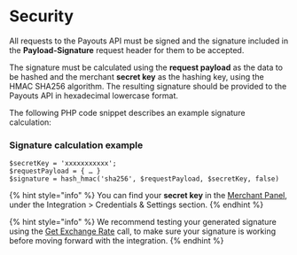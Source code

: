 # Security

All requests to the Payouts API must be signed and the signature included in the **Payload-Signature** request header for them to be accepted.

The signature must be calculated using the **request payload** as the data to be hashed and the merchant **secret key** as the hashing key, using the HMAC SHA256 algorithm. The resulting signature should be provided to the Payouts API in hexadecimal lowercase format.

The following PHP code snippet describes an example signature calculation:

### **Signature calculation example**

```text
$secretKey = 'xxxxxxxxxxx';
$requestPayload = { … }
$signature = hash_hmac('sha256', $requestPayload, $secretKey, false)
```

{% hint style="info" %}
You can find your **secret key** in the [Merchant Panel](https://merchant.dlocal.com/panel), under the Integration &gt; Credentials & Settings section.
{% endhint %}

{% hint style="info" %}
We recommend testing your generated signature using the [Get Exchange Rate](get-exchange-rate.md) call, to make sure your signature is working before moving forward with the integration.
{% endhint %}



